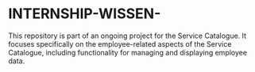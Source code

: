 # INTERNSHIP-WISSEN-
This repository is part of an ongoing project for the Service Catalogue. It focuses specifically on the employee-related aspects of the Service Catalogue, including functionality for managing and displaying employee data.
